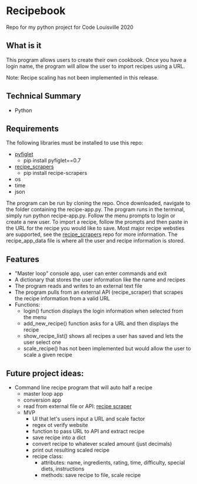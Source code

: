 # Recipebook
Repo for my python project for Code Louisville 2020

## What is it
This program allows users to create their own cookbook. Once you have a login name, the program will allow the user to import recipes using a URL.

Note: Recipe scaling has not been implemented in this release.

## Technical Summary
* Python

## Requirements
The following libraries must be installed to use this repo:
* [pyfiglet](https://pypi.org/project/pyfiglet/0.7/)
    * pip install pyfiglet==0.7
* [recipe_scrapers](https://github.com/hhursev/recipe-scrapers) 
    * pip install recipe-scrapers
* os
* time
* json

The program can be run by cloning the repo. Once downloaded, navigate to the folder containing the recipe-app.py. The program runs in the terminal, simply run python recipe-app.py. Follow the menu prompts to login or create a new user. To import a recipe, follow the prompts and then paste in the URL for the recipe you would like to save. Most major recipe websties are supported, see the [recipe_scrapers](https://github.com/hhursev/recipe-scrapers) repo for more information. The recipe_app_data file is where all the user and recipe information is stored. 

## Features
* "Master loop" console app, user can enter commands and exit
* A dictionary that stores the user information like the name and recipes
* The program reads and writes to an external text file
* The program pulls from an external API (recipe_scraper) that scrapes the recipe information from a valid URL
* Functions:
   * login() function displays the login information when selected from the menu
   * add_new_recipe() function asks for a URL and then displays the recipe
   * show_recipe_list() shows all recipes a user has saved and lets the user select one
   * scale_recipe() has not been implemented but would allow the user to scale a given recipe

## Future project ideas:
* Command line recipe program that will auto half a recipe
  * master loop app
  * conversion app
  * read from external file or API: [recipe scraper](https://github.com/hhursev/recipe-scrapers/)
  * MVP
    * UI that let's users input a URL and scale factor
    * regex ot verify website
    * function to pass URL to API and extract recipe
    * save recipe into a dict
    * convert recipe to whatever scaled amount (just decimals)
    * print out resulting scaled recipe 
    * recipe class:
        * attributes: name, ingredients, rating, time, difficulty, special diets, instructions
        * methods: save recipe to file, scale recipe
